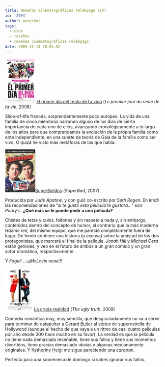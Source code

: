 ```yaml
---
title: Reseñas cinematográficas relámpago (IV)
id: '2094'
author: neverbot
tags:
  - cine
  - reseñas
  - reseñas cinematográficas relámpago
date: 2009-11-15 20:05:52
---
```


![200911101142.jpg](./resenas-cinematograficas-relampago-iv/200911101142.jpg)[El primer día del resto de tu vida](http://www.imdb.com/title/tt0926759/) (_Le premier jour du reste de ta vie_, 2008)

Slice-of-life francés, sorprendentemente poco europeo. La vida de una familia de cinco miembros narrando alguno de los días de cierta importancia de cada uno de ellos, avanzando cronológicamente a lo largo de los años para que comprendamos la evolución de la propia familia como ente independiente, en una suerte de teoría de Gaia de la familia como ser vivo. O quizá he visto más metáforas de las que había.

![200911101151.jpg](./resenas-cinematograficas-relampago-iv/200911101151.jpg)[SuperSalidos](http://www.imdb.com/title/tt0829482/) (_SuperBad_, 2007)

Producida por _Jude Apatow_, y con guió co-escrito por _Seth Rogen_. En _imdb_ las recomendaciones de "_si te gustó esta película te gustará..._" son _Porky's_. **¿Qué más se le puede pedir a una película?**

Chistes de tetas y culos, faltones y sin respeto a nada y, sin embargo, contenidos dentro del concepto de humor, al contrario que la más moderna _Hazme reír,_ del mismo equipo, que me pareció completamente fuera de lugar. De fondo contiene una historia (o excusa) sobre la amistad de los dos protagonistas, que marcará el final de la película. _Jonah Hill_ y _Michael Cera_ están geniales, y veo en el futuro de ambos a un gran cómico y un gran actor dramático, respectivamente.

Y _Fogell_... ¡¡¡_McLovin_ nena!!!

![200911151212.jpg](./resenas-cinematograficas-relampago-iv/200911151212.jpg)[La cruda realidad](http://www.imdb.com/title/tt1142988/) (_The ugly truth_, 2009)

Comedia romántica muy, muy sencilla, que desgraciadamente no va a servir para terminar de catapultar a [Gerard Butler](http://www.imdb.com/name/nm0124930/) al _status_ de superestrella de Hollywood (aunque el hecho de que vaya a un ritmo de casi cuatro películas por año desde 300 hace mucho en su favor). La verdad es que la película no tiene nada demasiado reseñable, tiene sus fallos y tiene sus momentos divertidos, tiene gracias demasiado obvias y algunas medianamente originales. Y [Katherine Heigl](http://www.imdb.com/name/nm0001337/) me sigue pareciendo una _carapan_.

Perfecta para una sobremesa de domingo si sabes ignorar sus fallos.